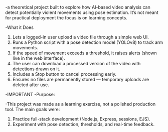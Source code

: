 -a theoretical project built to explore how AI-based video analysis can detect potentially violent movements using pose estimation.
It’s not meant for practical deployment the focus is on learning concepts.

-What it Does
1. Lets a logged-in user upload a video file through a simple web UI.
2. Runs a Python script with a pose detection model (YOLOv8) to track arm movements.
3. If the speed of movement exceeds a threshold, it raises alerts (shown live in the web interface).
4. The user can download a processed version of the video with detections drawn on it.
5. Includes a Stop button to cancel processing early.
6. Ensures no files are permanently stored — temporary uploads are deleted after use.


-IMPORTANT 
-Purpose:

-This project was made as a learning exercise, not a polished production tool.
The main goals were:

1. Practice full-stack development (Node.js, Express, sessions, EJS).
2. Experiment with pose detection, thresholds, and real-time feedback.
